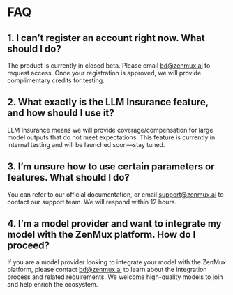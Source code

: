 # FAQ

## 1. I can’t register an account right now. What should I do?

The product is currently in closed beta. Please email [bd@zenmux.ai](mailto:bd@zenmux.ai) to request access. Once your registration is approved, we will provide complimentary credits for testing.

## 2. What exactly is the LLM Insurance feature, and how should I use it?

LLM Insurance means we will provide coverage/compensation for large model outputs that do not meet expectations. This feature is currently in internal testing and will be launched soon—stay tuned.

## 3. I’m unsure how to use certain parameters or features. What should I do?

You can refer to our official documentation, or email [support@zenmux.ai](mailto:support@zenmux.ai) to contact our support team. We will respond within 12 hours.

## 4. I’m a model provider and want to integrate my model with the ZenMux platform. How do I proceed?

If you are a model provider looking to integrate your model with the ZenMux platform, please contact [bd@zenmux.ai](mailto:bd@zenmux.ai) to learn about the integration process and related requirements. We welcome high-quality models to join and help enrich the ecosystem.